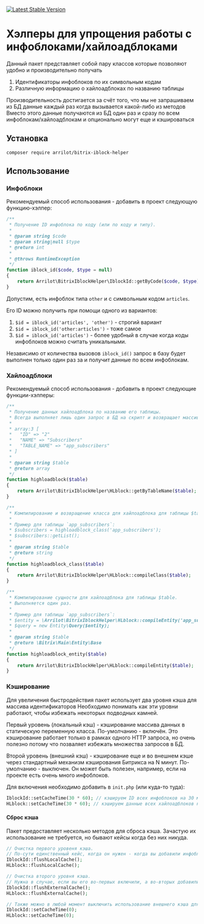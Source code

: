 [![Latest Stable Version](https://poser.pugx.org/arrilot/bitrix-iblock-helper/v/stable.svg)](https://packagist.org/packages/arrilot/bitrix-iblock-helper/)

# Хэлперы для упрощения работы с инфоблоками/хайлоадблоками

Данный пакет представляет собой пару классов которые позволяют удобно и производительно получать

1. Идентификаторы инфоблоков по их символьным кодам
2. Различную информацию о хайлоадблоках по названию таблицы

Производительность достигается за счёт того, что мы не запрашиваем из БД данные каждый раз когда вызывается какой-либо из методов
Вместо этого данные получаются из БД один раз и сразу по всем инфоблокам/хайлоадблокам и опционально могут еще и кэшироваться

## Установка

```composer require arrilot/bitrix-iblock-helper```

## Использование

### Инфоблоки

Рекомендуемый способ использования - добавить в проект следующую функцию-хэлпер:

```php
/**
 * Получение ID инфоблока по коду (или по коду и типу).
 *
 * @param string $code
 * @param string|null $type
 * @return int
 *
 * @throws RuntimeException
 */
function iblock_id($code, $type = null)
{
    return Arrilot\BitrixIblockHelper\IblockId::getByCode($code, $type);
}
```

Допустим, есть инфоблок типа `other` и с символьным кодом `articles`.

Его ID можно получить при помощи одного из вариантов:
 1. `$id = iblock_id('articles', 'other')` - строгий вариант
 2. `$id = iblock_id('other:articles')` - тоже самое
 3. `$id = iblock_id('articles')` - более удобный в случае когда коды инфоблоков можно считать уникальными.

Независимо от количества вызовов `iblock_id()` запрос в базу будет выполнен только один раз за и получит данные по всем инфоблокам.

### Хайлоадблоки

Рекомендуемый способ использования - добавить в проект следующие функции-хэлперы:

```php
/**
 * Получение данных хайлоадблока по названию его таблицы.
 * Всегда выполняет лишь один запрос в БД на скрипт и возвращает массив вида:
 *
 * array:3 [
 *   "ID" => "2"
 *   "NAME" => "Subscribers"
 *   "TABLE_NAME" => "app_subscribers"
 * ]
 *
 * @param string $table
 * @return array
 */
function highloadblock($table)
{
    return Arrilot\BitrixIblockHelper\HLblock::getByTableName($table);
}

/**
 * Компилирование и возвращение класса для хайлоадблока для таблицы $table.
 *
 * Пример для таблицы `app_subscribers`:
 * $subscribers = highloadblock_class('app_subscribers');
 * $subscribers::getList();
 *
 * @param string $table
 * @return string
 */
function highloadblock_class($table)
{
    return Arrilot\BitrixIblockHelper\HLblock::compileClass($table);
}

/**
 * Компилирование сущности для хайлоадблока для таблицы $table.
 * Выполняется один раз.
 *
 * Пример для таблицы `app_subscribers`:
 * $entity = \Arrilot\BitrixIblockHelper\HLblock::compileEntity('app_subscribers');
 * $query = new Entity\Query($entity);
 *
 * @param string $table
 * @return \Bitrix\Main\Entity\Base
 */
function highloadblock_entity($table)
{
    return Arrilot\BitrixIblockHelper\HLblock::compileEntity($table);
}
```

### Кэширование

Для увеличения быстродействия пакет использует два уровня кэша для массива идентификаторов
Необходимо понимать как эти уровни работают, чтобы избежать некоторых подводных камней.

Первый уровень (локальный кэш) - кэширование массива данных в статическую переменную класса. По-умолчанию - включён.
Это кэширование работает только в рамках одного HTTP запроса, но очень полезно потому что позваляет избежать множества запросов в БД.

Второй уровень (внешний кэш) - кэширование еще и во внешнем кэше через стандартный механизм кэширования Битрикса на N минут. По-умолчанию - выключен.
Он может быть полезен, например, если на проекте есть очень много инфоблоков.

Для включения необходимо добавить в `init.php` (или куда-то туда):

```php
IblockId::setCacheTime(30 * 60); // кэшируем ID всех инфоблоков на 30 минут
HLblock::setCacheTime(30 * 60); // кэшируем данные всех хайлоадблоков на 30 минут
```

#### Сброс кэша

Пакет предоставляет несколько методов для сброса кэша.
Зачастую их использование не требуется, но бывают кейсы когда без них никуда.

```php
// Очистка первого уровеня кэша.
// По-сути единственный кейс, когда он нужен - когда вы добавили инфоблок/хлблок и хотите в том же запросе с ним работать через `iblock_id()`.
IblockId::flushLocalCache();
HLblock::flushLocalCache();

// Очистка второго уровня кэша.
// Нужна в случае, если вы его во-первых включили, а во-вторых добавили инфоблок через админку/код и не готовы ждать инвалидации этого кэша.
IblockId::flushExternalCache();
HLblock::flushExternalCache();

// Также можно в любой момент выключить использование внешнего кэша для текущего запроса через
IblockId::setCacheTime(0);
HLblock::setCacheTime(0);
```

